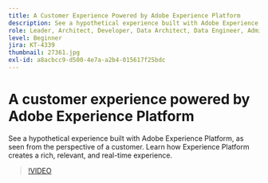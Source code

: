 ```yaml
---
title: A Customer Experience Powered by Adobe Experience Platform
description: See a hypothetical experience built with Adobe Experience Platform, as seen from the perspective of a customer. Learn how Experience Platform creates a rich, relevant, and real-time experience.
role: Leader, Architect, Developer, Data Architect, Data Engineer, Admin, User
level: Beginner
jira: KT-4339
thumbnail: 27361.jpg
exl-id: a8acbcc9-d500-4e7a-a2b4-015617f25bdc
---
```

# A customer experience powered by Adobe Experience Platform

See a hypothetical experience built with Adobe Experience Platform, as seen from the perspective of a customer. Learn how Experience Platform creates a rich, relevant, and real-time experience.

>[!VIDEO](https://video.tv.adobe.com/v/27361?learn=on&enablevpops)

